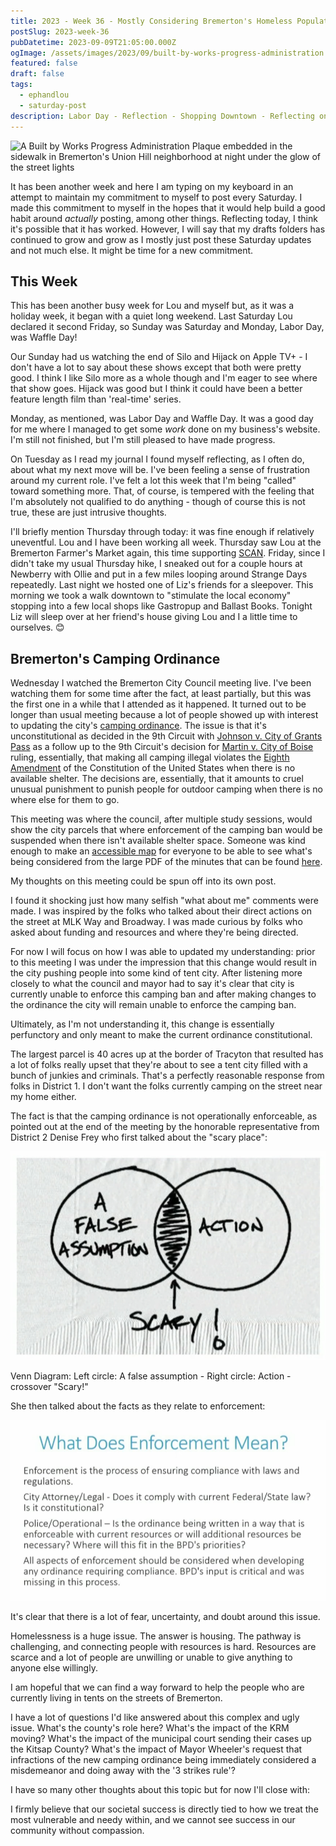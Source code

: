 ```yaml
---
title: 2023 - Week 36 - Mostly Considering Bremerton's Homeless Population
postSlug: 2023-week-36
pubDatetime: 2023-09-09T21:05:00.000Z
ogImage: /assets/images/2023/09/built-by-works-progress-administration.jpeg
featured: false
draft: false
tags:
  - ephandlou
  - saturday-post
description: Labor Day - Reflection - Shopping Downtown - Reflecting on the homeless - Bremerton' Camping Ordinance
---
```


![A Built by Works Progress Administration Plaque embedded in the sidewalk in Bremerton's Union Hill neighborhood at night under the glow of the street lights](/assets/images/2023/09/built-by-works-progress-administration.jpeg)

It has been another week and here I am typing on my keyboard in an attempt to maintain my commitment to myself to post every Saturday. I made this commitment to myself in the hopes that it would help build a good habit around _actually_ posting, among other things. Reflecting today, I think it's possible that it has worked. However, I will say that my drafts folders has continued to grow and grow as I mostly just post these Saturday updates and not much else. It might be time for a new commitment.

## This Week

This has been another busy week for Lou and myself but, as it was a holiday week, it began with a quiet long weekend. Last Saturday Lou declared it second Friday, so Sunday was Saturday and Monday, Labor Day, was Waffle Day!

Our Sunday had us watching the end of Silo and Hijack on Apple TV+ - I don't have a lot to say about these shows except that both were pretty good. I think I like Silo more as a whole though and I'm eager to see where that show goes. Hijack was good but I think it could have been a better feature length film than 'real-time' series.

Monday, as mentioned, was Labor Day and Waffle Day. It was a good day for me where I managed to get some _work_ done on my business's website. I'm still not finished, but I'm still pleased to have made progress.

On Tuesday as I read my journal I found myself reflecting, as I often do, about what my next move will be. I've been feeling a sense of frustration around my current role. I've felt a lot this week that I'm being "called" toward something more. That, of course, is tempered with the feeling that I'm absolutely not qualified to do anything - though of course this is not true, these are just intrusive thoughts.

I'll briefly mention Thursday through today: it was fine enough if relatively uneventful. Lou and I have been working all week. Thursday saw Lou at the Bremerton Farmer's Market again, this time supporting [SCAN](https://savethechildrenactionnetwork.org/). Friday, since I didn't take my usual Thursday hike, I sneaked out for a couple hours at Newberry with Ollie and put in a few miles looping around Strange Days repeatedly. Last night we hosted one of Liz's friends for a sleepover. This morning we took a walk downtown to "stimulate the local economy" stopping into a few local shops like Gastropup and Ballast Books. Tonight Liz will sleep over at her friend's house giving Lou and I a little time to ourselves. 😊

## Bremerton's Camping Ordinance

Wednesday I watched the Bremerton City Council meeting live. I've been watching them for some time after the fact, at least partially, but this was the first one in a while that I attended as it happened. It turned out to be longer than usual meeting because a lot of people showed up with interest to updating the city's [camping ordinance](https://www.codepublishing.com/WA/Bremerton/html/Bremerton09/Bremerton0932.html). The issue is that it's unconstitutional as decided in the 9th Circuit with [Johnson v. City of Grants Pass](https://caselaw.findlaw.com/court/us-9th-circuit/1913611.html) as a follow up to the 9th Circuit's decision for [Martin v. City of Boise](https://caselaw.findlaw.com/summary/opinion/us-9th-circuit/2018/09/04/284140.html) ruling, essentially, that making all camping illegal violates the [Eighth Amendment](https://constitution.congress.gov/constitution/amendment-8/) of the Constitution of the United States when there is no available shelter. The decisions are, essentially, that it amounts to cruel unusual punishment to punish people for outdoor camping when there is no where else for them to go.

This meeting was where the council, after multiple study sessions, would show the city parcels that where enforcement of the camping ban would be suspended when there isn't available shelter space. Someone was kind enough to make an [accessible map](https://www.google.com/maps/d/u/0/viewer?mid=1xv1SAaEjhxjEJWqkb5y39RBSz7pqChI&ll=47.574954819918176%2C-122.6659319&z=13) for everyone to be able to see what's being considered from the large PDF of the minutes that can be found [here](https://meetings.municode.com/PublishPage/index?cid=BREM&ppid=d33416d7-25d1-44e6-9d32-55b97fa53824&p=-1).

My thoughts on this meeting could be spun off into its own post.

I found it shocking just how many selfish "what about me" comments were made. I was inspired by the folks who talked about their direct actions on the street at MLK Way and Broadway. I was made curious by folks who asked about funding and resources and where they're being directed.

For now I will focus on how I was able to updated my understanding: prior to this meeting I was under the impression that this change would result in the city pushing people into some kind of tent city. After listening more closely to what the council and mayor had to say it's clear that city is currently unable to enforce this camping ban and after making changes to the ordinance the city will remain unable to enforce the camping ban.

Ultimately, as I'm not understanding it, this change is essentially perfunctory and only meant to make the current ordinance constitutional.

The largest parcel is 40 acres up at the border of Tracyton that resulted has a lot of folks really upset that they're about to see a tent city filled with a bunch of junkies and criminals. That's a perfectly reasonable response from folks in District 1. I don't want the folks currently camping on the street near my home either.

The fact is that the camping ordinance is not operationally enforceable, as pointed out at the end of the meeting by the honorable representative from District 2 Denise Frey who first talked about the "scary place":

![Screenshot of slide from Bremerton City Council Recording: Venn Diagram: Left circle: A false assumption - Right circle: Action - crossover “Scary!”](../../../../assets/images/2023/09/Screenshot-2023-09-09-133345.png)

Venn Diagram: Left circle: A false assumption - Right circle: Action - crossover "Scary!"

She then talked about the facts as they relate to enforcement:

![Screenshot of slide from Bremerton City Council Recording: What does Enforcement Mean?](../../../../assets/images/2023/09/Screenshot-2023-09-09-133529.png)

It's clear that there is a lot of fear, uncertainty, and doubt around this issue.

Homelessness is a huge issue. The answer is housing. The pathway is challenging, and connecting people with resources is hard. Resources are scarce and a lot of people are unwilling or unable to give anything to anyone else willingly.

I am hopeful that we can find a way forward to help the people who are currently living in tents on the streets of Bremerton.

I have a lot of questions I'd like answered about this complex and ugly issue. What's the county's role here? What's the impact of the KRM moving? What's the impact of the municipal court sending their cases up the Kitsap County? What's the impact of Mayor Wheeler's request that infractions of the new camping ordinance being immediately considered a misdemeanor and doing away with the '3 strikes rule'?

I have so many other thoughts about this topic but for now I'll close with:

I firmly believe that our societal success is directly tied to how we treat the most vulnerable and needy within, and we cannot see success in our community without compassion.
